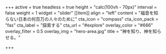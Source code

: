 +++
active = true
headless = true
height = "calc(100vh - 70px)"
interval = false
weight = 1
widget = "slider"
[[item]]
align = "left"
content = "福音を知らない日本の何百万の人々のために"
cta_icon = "compass"
cta_icon_pack = "fas"
cta_label = "探索する"
cta_url = "#explore"
overlay_color = "#666"
overlay_filter = 0.5
overlay_img = "hero-area.jpg"
title = "神を知り、神を知らせる。"

+++
